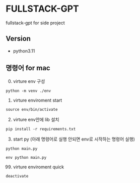 # FULLSTACK-GPT

fullstack-gpt for side project

## Version

-   python3.11

## 명령어 for mac

0. virture env 구성

```
python -m venv ./env
```

1. virture enviroment start

```
source env/bin/activate
```

2. virture env안에 lib 설치

```
pip install -r requirements.txt
```

3. start py (아래 명령어로 실행 안되면 env로 시작하는 명령어 실행)

```
python main.py
```

```
env python main.py
```

99. virture enviroment quick

```
deactivate
```
